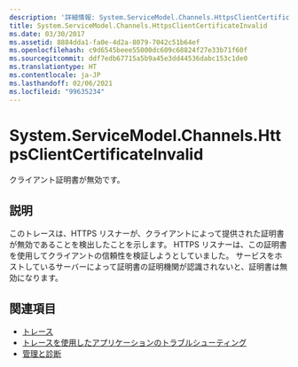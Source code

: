 ```yaml
---
description: '詳細情報: System.ServiceModel.Channels.HttpsClientCertificateInvalid'
title: System.ServiceModel.Channels.HttpsClientCertificateInvalid
ms.date: 03/30/2017
ms.assetid: 8884dda1-fa0e-4d2a-8079-7042c51b64ef
ms.openlocfilehash: c9d6545beee55000dc609c68824f27e33b71f60f
ms.sourcegitcommit: ddf7edb67715a5b9a45e3dd44536dabc153c1de0
ms.translationtype: HT
ms.contentlocale: ja-JP
ms.lasthandoff: 02/06/2021
ms.locfileid: "99635234"
---
```

# <a name="systemservicemodelchannelshttpsclientcertificateinvalid"></a>System.ServiceModel.Channels.HttpsClientCertificateInvalid

クライアント証明書が無効です。  
  
## <a name="description"></a>説明  

 このトレースは、HTTPS リスナーが、クライアントによって提供された証明書が無効であることを検出したことを示します。 HTTPS リスナーは、この証明書を使用してクライアントの信頼性を検証しようとしていました。 サービスをホストしているサーバーによって証明書の証明機関が認識されないと、証明書は無効になります。  
  
## <a name="see-also"></a>関連項目

- [トレース](index.md)
- [トレースを使用したアプリケーションのトラブルシューティング](using-tracing-to-troubleshoot-your-application.md)
- [管理と診断](../index.md)
